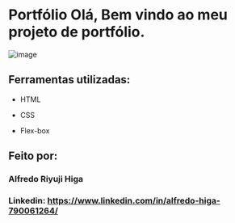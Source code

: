 # Portfólio Olá, Bem vindo ao meu projeto de portfólio.

![image](https://user-images.githubusercontent.com/123132503/228848626-9d1e36b0-b1a6-4fe6-9938-f6ef6751bff2.png)

## Ferramentas utilizadas:

* HTML

* CSS

* Flex-box

## Feito por:

### Alfredo Riyuji Higa

### Linkedin: https://www.linkedin.com/in/alfredo-higa-790061264/
